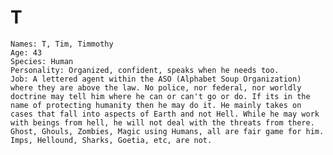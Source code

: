 # T

    Names: T, Tim, Timmothy
    Age: 43
    Species: Human
    Personality: Organized, confident, speaks when he needs too.
    Job: A lettered agent within the ASO (Alphabet Soup Organization) where they are above the law. No police, nor federal, nor worldly doctrine may tell him where he can or can't go or do. If its in the name of protecting humanity then he may do it. He mainly takes on cases that fall into aspects of Earth and not Hell. While he may work with beings from hell, he will not deal with the threats from there. Ghost, Ghouls, Zombies, Magic using Humans, all are fair game for him. Imps, Hellound, Sharks, Goetia, etc, are not.
